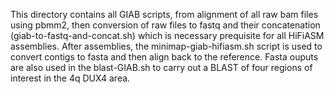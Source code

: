 This directory contains all GIAB scripts, from alignment of all raw bam files
using pbmm2, then conversion of raw files to fastq and their concatenation (giab-to-fastq-and-concat.sh)
which is necessary prequisite for all HiFiASM assemblies. After assemblies, the minimap-giab-hifiasm.sh
script is used to convert contigs to fasta and then align back to the reference. 
Fasta ouputs are also used in the blast-GIAB.sh to carry out a BLAST of four regions of interest in the
4q DUX4 area. 
